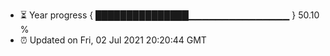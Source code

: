 - ⏳ Year progress { ███████████████▁▁▁▁▁▁▁▁▁▁▁▁▁▁▁ } 50.10 %
- ⏰ Updated on Fri, 02 Jul 2021 20:20:44 GMT

